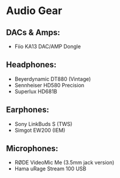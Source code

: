 # Audio Gear
## DACs & Amps:
- Fiio KA13 DAC/AMP Dongle
## Headphones:
- Beyerdynamic DT880 (Vintage)
- Sennheiser HD580 Precision
- Superlux HD681B
## Earphones:
- Sony LinkBuds S (TWS)
- Simgot EW200 (IEM)
## Microphones:
- RØDE VideoMic Me (3.5mm jack version)
- Hama uRage Stream 100 USB